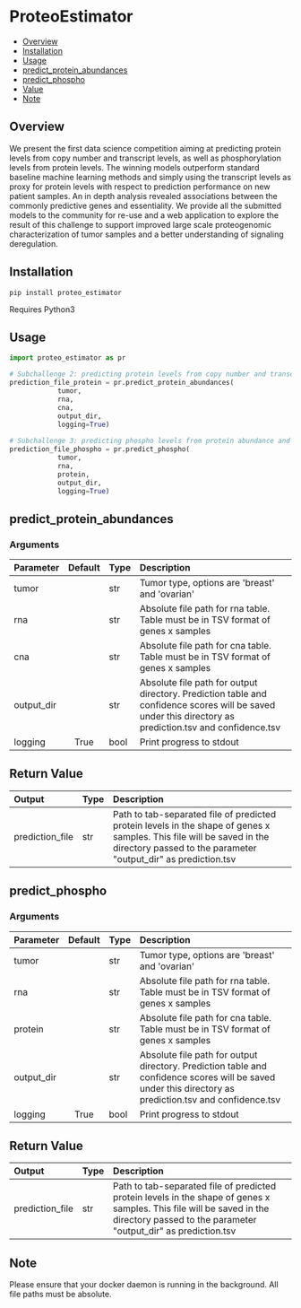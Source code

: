 # ProteoEstimator

- [Overview](#Overview)
- [Installation](#installation)
- [Usage](#Usage)
- [predict_protein_abundances](#predict_protein_abundances)
- [predict_phospho](#predict_phospho)
- [Value](#Value)
- [Note](#Note)

## Overview
We present the first data science competition aiming at predicting protein levels from copy number and transcript levels, as well as phosphorylation levels from protein levels. The winning models outperform standard baseline machine learning methods and simply using the transcript levels as proxy for protein levels with respect to prediction performance on new patient samples.
An in depth analysis revealed associations between the commonly predictive genes and essentiality. We provide all the submitted models to the community for re-use and a web application to explore the result of this challenge to support improved large scale proteogenomic characterization of tumor samples and a better understanding of signaling deregulation.

## Installation
```
pip install proteo_estimator
```

Requires Python3
## Usage
```python
import proteo_estimator as pr

# Subchallenge 2: predicting protein levels from copy number and transcript levels
prediction_file_protein = pr.predict_protein_abundances(
            tumor,
            rna,
            cna,
            output_dir,
            logging=True)
            
# Subchallenge 3: predicting phospho levels from protein abundance and transcript levels
prediction_file_phospho = pr.predict_phospho(
            tumor,
            rna,
            protein,
            output_dir,
            logging=True)
```

## predict_protein_abundances

### Arguments
  
| Parameter                 | Default       |Type       | Description   |	
| :------------------------ |:-------------:|:-------------|:-------------|
| tumor	       |	           |str	          |Tumor type, options are 'breast' and 'ovarian'
| rna	       |	           |str	          |Absolute file path for rna table. Table must be in TSV format of genes x samples
| cna	       |	           |str	          |Absolute file path for cna table. Table must be in TSV format of genes x samples
| output_dir	       |	           |str	          |Absolute file path for output directory. Prediction table and confidence scores will be saved under this directory as prediction.tsv and confidence.tsv
| logging	       |True	           |bool	          |Print progress to stdout

## Return Value
| Output                 |Type       | Description   |	
| :------------------------|:-------------|:-------------|
| prediction_file	      |str	          |Path to tab-separated file of predicted protein levels in the shape of genes x samples. This file will be saved in the directory passed to the parameter "output_dir" as prediction.tsv

## predict_phospho

### Arguments
  
| Parameter                 | Default       |Type       | Description   |	
| :------------------------ |:-------------:|:-------------|:-------------|
| tumor	       |	           |str	          |Tumor type, options are 'breast' and 'ovarian'
| rna	       |	           |str	          |Absolute file path for rna table. Table must be in TSV format of genes x samples
| protein      |	           |str	          |Absolute file path for cna table. Table must be in TSV format of genes x samples
| output_dir	       |	           |str	          |Absolute file path for output directory. Prediction table and confidence scores will be saved under this directory as prediction.tsv and confidence.tsv
| logging	       |True	           |bool	          |Print progress to stdout

## Return Value
| Output                 |Type       | Description   |	
| :------------------------|:-------------|:-------------|
| prediction_file	      |str	          |Path to tab-separated file of predicted protein levels in the shape of genes x samples. This file will be saved in the directory passed to the parameter "output_dir" as prediction.tsv

## Note
Please ensure that your docker daemon is running in the background.
All file paths must be absolute.

